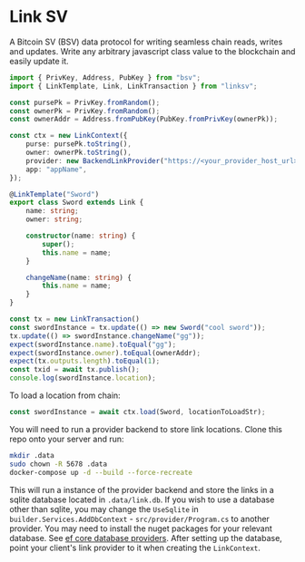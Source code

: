 # Link SV

A Bitcoin SV (BSV) data protocol for writing seamless chain reads, writes and updates. Write any arbitrary javascript class value to the blockchain and easily update it.

``` ts
import { PrivKey, Address, PubKey } from "bsv";
import { LinkTemplate, Link, LinkTransaction } from "linksv";

const pursePk = PrivKey.fromRandom();
const ownerPk = PrivKey.fromRandom();
const ownerAddr = Address.fromPubKey(PubKey.fromPrivKey(ownerPk));

const ctx = new LinkContext({
	purse: pursePk.toString(),
	owner: ownerPk.toString(),
	provider: new BackendLinkProvider("https://<your_provider_host_url>[:port]"),
	app: "appName",
});

@LinkTemplate("Sword")
export class Sword extends Link {
	name: string;
	owner: string;

	constructor(name: string) {
		super();
		this.name = name;
	}

	changeName(name: string) {
		this.name = name;
	}
}

const tx = new LinkTransaction()
const swordInstance = tx.update(() => new Sword("cool sword"));
tx.update(() => swordInstance.changeName("gg"));
expect(swordInstance.name).toEqual("gg");
expect(swordInstance.owner).toEqual(ownerAddr);
expect(tx.outputs.length).toEqual(1);
const txid = await tx.publish();
console.log(swordInstance.location);

```

To load a location from chain:

```ts
const swordInstance = await ctx.load(Sword, locationToLoadStr);
```

You will need to run a provider backend to store link locations. Clone this repo onto your server and run:

``` bash
mkdir .data
sudo chown -R 5678 .data
docker-compose up -d --build --force-recreate
```

This will run a instance of the provider backend and store the links in a sqlite database located in `.data/link.db`.
If you wish to use a database other than sqlite, you may change the `UseSqlite` in `builder.Services.AddDbContext` - `src/provider/Program.cs` to another provider. You may need to install the nuget packages for your relevant database. See [ef core database providers](https://docs.microsoft.com/en-us/ef/core/providers/?tabs=dotnet-core-cli). After setting up the database, point your client's link provider to it when creating the `LinkContext`.